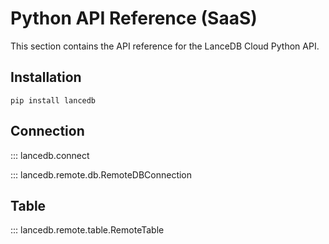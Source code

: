# Python API Reference (SaaS)

This section contains the API reference for the LanceDB Cloud Python API.

## Installation

```shell
pip install lancedb
```

## Connection

::: lancedb.connect

::: lancedb.remote.db.RemoteDBConnection

## Table

::: lancedb.remote.table.RemoteTable

